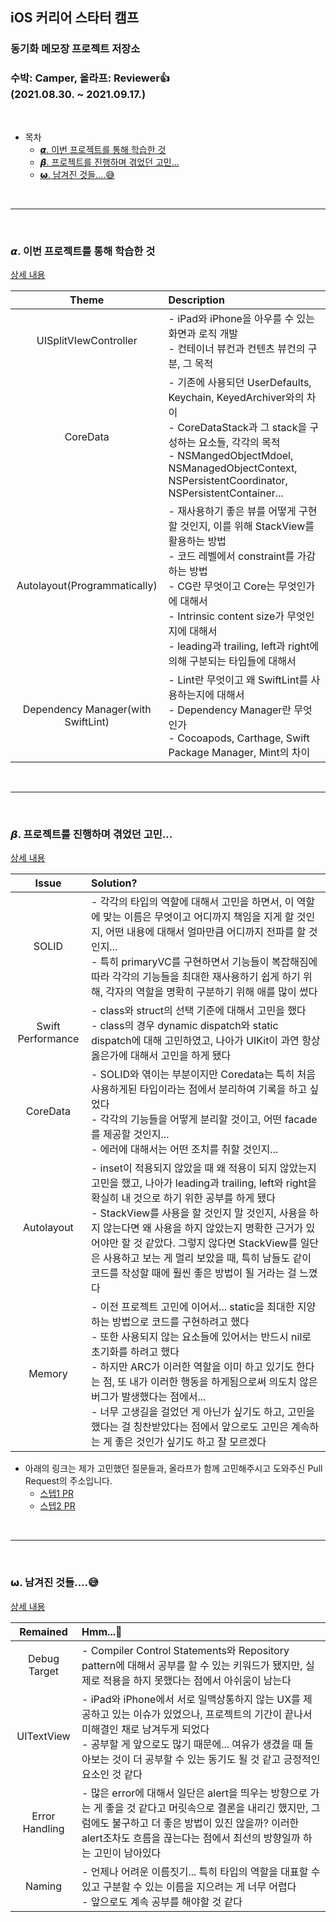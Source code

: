 ## iOS 커리어 스타터 캠프
### 동기화 메모장 프로젝트 저장소
### 수박: Camper, 올라프: Reviewer👍 <br> (2021.08.30. ~ 2021.09.17.)

<br>

* 목차
  * [𝞪. 이번 프로젝트를 통해 학습한 것](#𝞪-이번-프로젝트를-통해-학습한-것)
  * [𝞫. 프로젝트를 진행하며 겪었던 고민...](#𝞫-프로젝트를-진행하며-겪었던-고민)
  * [𝞈. 남겨진 것들....😅](#𝞈-남겨진-것들)

<br>

---

<br>

### 𝞪. 이번 프로젝트를 통해 학습한 것

[상세 내용](./docs/learned/README.md)

| Theme | Description |
| :---: | :--- |
| UISplitVIewController | - iPad와 iPhone을 아우를 수 있는 화면과 로직 개발 <br> - 컨테이너 뷰컨과 컨텐츠 뷰컨의 구분, 그 목적  |
| CoreData | - 기존에 사용되던 UserDefaults, Keychain, KeyedArchiver와의 차이 <br> - CoreDataStack과 그 stack을 구성하는 요소들, 각각의 목적 <br> - NSMangedObjectMdoel, NSManagedObjectContext, NSPersistentCoordinator, NSPersistentContainer... |
| Autolayout(Programmatically) | - 재사용하기 좋은 뷰를 어떻게 구현할 것인지, 이를 위해 StackView를 활용하는 방법 <br> - 코드 레벨에서 constraint를 가감하는 방법 <br> - CG란 무엇이고 Core는 무엇인가에 대해서 <br> - Intrinsic content size가 무엇인지에 대해서 <br> - leading과 trailing, left과 right에 의해 구분되는 타입들에 대해서 |
| Dependency Manager(with SwiftLint) | - Lint란 무엇이고 왜 SwiftLint를 사용하는지에 대해서 <br> - Dependency Manager란 무엇인가 <br> - Cocoapods, Carthage, Swift Package Manager, Mint의 차이 |

<br>

---

<br>

### 𝞫. 프로젝트를 진행하며 겪었던 고민...

[상세 내용](./docs/issue/README.md)

| Issue | Solution? |
| :---: | :--- |
| SOLID | - 각각의 타입의 역할에 대해서 고민을 하면서, 이 역할에 맞는 이름은 무엇이고 어디까지 책임을 지게 할 것인지, 어떤 내용에 대해서 얼마만큼 어디까지 전파를 할 것인지... <br> - 특히 primaryVC를 구현하면서 기능들이 복잡해짐에 따라 각각의 기능들을 최대한 재사용하기 쉽게 하기 위해, 각자의 역할을 명확히 구분하기 위해 애를 많이 썼다 |
| Swift Performance | - class와 struct의 선택 기준에 대해서 고민을 했다 <br> - class의 경우 dynamic dispatch와 static dispatch에 대해 고민하였고, 나아가 UIKit이 과연 항상 옳은가에 대해서 고민을 하게 됐다 |
| CoreData | - SOLID와 엮이는 부분이지만 Coredata는 특히 처음 사용하게된 타입이라는 점에서 분리하여 기록을 하고 싶었다 <br> - 각각의 기능들을 어떻게 분리할 것이고, 어떤 facade를 제공할 것인지... <br> - 에러에 대해서는 어떤 조치를 취할 것인지...| 
| Autolayout | - inset이 적용되지 않았을 때 왜 적용이 되지 않았는지 고민을 했고, 나아가 leading과 trailing, left와 right을 확실히 내 것으로 하기 위한 공부를 하게 됐다 <br> - StackView를 사용을 할 것인지 말 것인지, 사용을 하지 않는다면 왜 사용을 하지 않았는지 명확한 근거가 있어야만 할 것 같았다. 그렇지 않다면 StackView를 일단은 사용하고 보는 게 멀리 보았을 때, 특히 남들도 같이 코드를 작성할 때에 훨씬 좋은 방법이 될 거라는 걸 느꼈다|
| Memory | - 이전 프로젝트 고민에 이어서... static을 최대한 지양하는 방법으로 코드를 구현하려고 했다 <br> - 또한 사용되지 않는 요소들에 있어서는 반드시 nil로 초기화를 하려고 했다 <br> - 하지만 ARC가 이러한 역할을 이미 하고 있기도 한다는 점, 또 내가 이러한 행동을 하게됨으로써 의도치 않은 버그가 발생했다는 점에서... <br> - 너무 고생길을 걸었던 게 아닌가 싶기도 하고, 고민을 했다는 걸 칭찬받았다는 점에서 앞으로도 고민은 계속하는 게 좋은 것인가 싶기도 하고 잘 모르겠다|

* 아래의 링크는 제가 고민했던 질문들과, 올라프가 함께 고민해주시고 도와주신 Pull Request의 주소입니다.
  * [스텝1 PR](https://github.com/yagom-academy/ios-cloud-notes/pull/51)
  * [스텝2 PR](https://github.com/yagom-academy/ios-cloud-notes/pull/69)

<br>

---

<br>

### 𝞈. 남겨진 것들....😅

[상세 내용](./docs/remained/README.md)

| Remained | Hmm...🤔 |
| :---: | :--- |
| Debug Target | - Compiler Control Statements와 Repository pattern에 대해서 공부를 할 수 있는 키워드가 됐지만, 실제로 적용을 하지 못했다는 점에서 아쉬움이 남는다 |
| UITextView | - iPad와 iPhone에서 서로 일맥상통하지 않는 UX를 제공하고 있는 이슈가 있었으나, 프로젝트의 기간이 끝나서 미해결인 채로 남겨두게 되었다 <br> - 공부할 게 앞으로도 많기 때문에... 여유가 생겼을 때 돌아보는 것이 더 공부할 수 있는 동기도 될 것 같고 긍정적인 요소인 것 같다|
| Error Handling | - 많은 error에 대해서 일단은 alert을 띄우는 방향으로 가는 게 좋을 것 같다고 머릿속으로 결론을 내리긴 했지만, 그럼에도 불구하고 더 좋은 방법이 있진 않을까? 이러한 alert조차도 흐름을 끊는다는 점에서 최선의 방향일까 하는 고민이 남아있다 |
| Naming | - 언제나 어려운 이름짓기... 특히 타입의 역할을 대표할 수 있고 구분할 수 있는 이름을 지으려는 게 너무 어렵다 <br> - 앞으로도 계속 공부를 해야할 것 같다 |